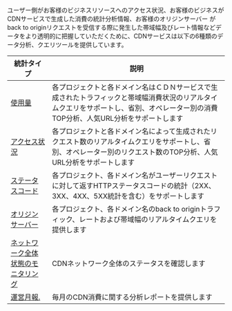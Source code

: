 ユーザー側がお客様のビジネスリソースへのアクセス状況、お客様のビジネスがCDNサービスで生成した消費の統計分析情報、お客様のオリジンサーバー がback to originリクエストを受信する際に発生した帯域幅及びレート情報などデータをより透明的に把握していただくために、CDNサービスは以下の6種類のデータ分析、クエリツールを提供しています。

|統計タイプ|説明|
|-|-|
|[使用量](https://intl.cloud.tencent.com/doc/product/228/6307)|各プロジェクトと各ドメイン名はＣＤＮサービスで生成されたトラフィックと帯域幅消費状況のリアルタイムクエリをサポートし、省別、オペレーター別の消費TOP分析、人気URL分析をサポートします|
|[アクセス状況](https://intl.cloud.tencent.com/doc/product/228/6308)|各プロジェクトと各ドメイン名によって生成されたリクエスト数のリアルタイムクエリをサポートし、省別、オペレーター別のリクエスト数のTOP分析、人気URL分析をサポートします|
|[ステータスコード](https://intl.cloud.tencent.com/doc/product/228/6309)|各プロジェクト、各ドメイン名がユーザーリクエストに対して返すHTTPステータスコードの統計（2XX、3XX、4XX、5XX統計を含む）をサポートします|
|[オリジンサーバー](https://intl.cloud.tencent.com/doc/product/228/6310)|各プロジェクト、各ドメイン名のback to originトラフィック、レートおよび帯域幅のリアルタイムクエリを提供します|
|[ネットワーク全体状態のモニタリング](https://intl.cloud.tencent.com/doc/product/228/6311)|CDNネットワーク全体のステータスを確認します|
|[運営月報.](https://intl.cloud.tencent.com/doc/product/228/6312)|毎月のCDN消費に関する分析レポートを提供します|

